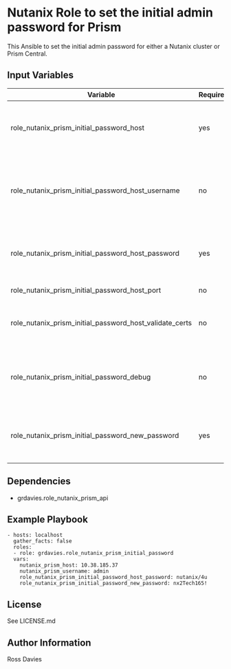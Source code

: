 # Nutanix Role to set the initial admin password for Prism

This Ansible to set the initial admin password for either a Nutanix cluster or Prism Central.

## Input Variables

| Variable                                                | Required | Default | Choices                   | Comments                                                                                               |
|---------------------------------------------------------|----------|---------|---------------------------|--------------------------------------------------------------------------------------------------------|
| role_nutanix_prism_initial_password_host                | yes      |         |                           | The IP address or FQDN for the Prism (Element or Central).                                             |
| role_nutanix_prism_initial_password_host_username       | no       | "admin" |                           | A valid username with appropriate rights to access the Nutanix API. .                                  |
| role_nutanix_prism_initial_password_host_password       | yes      |         |                           | The default password for the 'admin' user account.                                                     |
| role_nutanix_prism_initial_password_host_port           | no       | 9440    |                           | The Prism TCP port                                                                                     |
| role_nutanix_prism_initial_password_host_validate_certs | no       | false   | true / false              | Whether to check if Prism UI certificates are valid.                                                   |
| role_nutanix_prism_initial_password_debug               | no       | false   | true / false              | Whether to output variable contents for debugging purposes.                                            |
| role_nutanix_prism_initial_password_new_password        | yes      |         |                           | The new password for the 'admin' user account.                                                         |

## Dependencies

- grdavies.role_nutanix_prism_api

## Example Playbook

```
- hosts: localhost
  gather_facts: false
  roles:
  - role: grdavies.role_nutanix_prism_initial_password
  vars:
    nutanix_prism_host: 10.38.185.37
    nutanix_prism_username: admin
    role_nutanix_prism_initial_password_host_password: nutanix/4u
    role_nutanix_prism_initial_password_new_password: nx2Tech165!
```


## License

See LICENSE.md

## Author Information

Ross Davies
